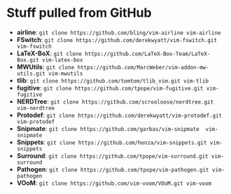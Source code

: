 # Stuff pulled from GitHub

* **airline**:       `git clone https://github.com/bling/vim-airline vim-airline`
* **FSwitch**:       `git clone https://github.com/derekwyatt/vim-fswitch.git vim-fswitch`
* **LaTeX-BoX**:     `git clone https://github.com/LaTeX-Box-Team/LaTeX-Box.git vim-latex-box`
* **MWUtils**:       `git clone https://github.com/MarcWeber/vim-addon-mw-utils.git vim-mwutils`
* **tlib**:          `git clone https://github.com/tomtom/tlib_vim.git vim-tlib`
* **fugitive**:      `git clone https://github.com/tpope/vim-fugitive.git vim-fugitive`
* **NERDTree**:      `git clone https://github.com/scrooloose/nerdtree.git vim-nerdtree`
* **Protodef**:      `git clone https://github.com/derekwyatt/vim-protodef.git vim-protodef`
* **Snipmate**:      `git clone https://github.com/garbas/vim-snipmate  vim-snipmate`
* **Snippets**:      `git clone https://github.com/honza/vim-snippets.git vim-snippets`
* **Surround**:      `git clone https://github.com/tpope/vim-surround.git vim-surround`
* **Pathogen**:      `git clone https://github.com/tpope/vim-pathogen.git vim-pathogen`
* **VOoM**:          `git clone https://github.com/vim-voom/VOoM.git vim-voom`
